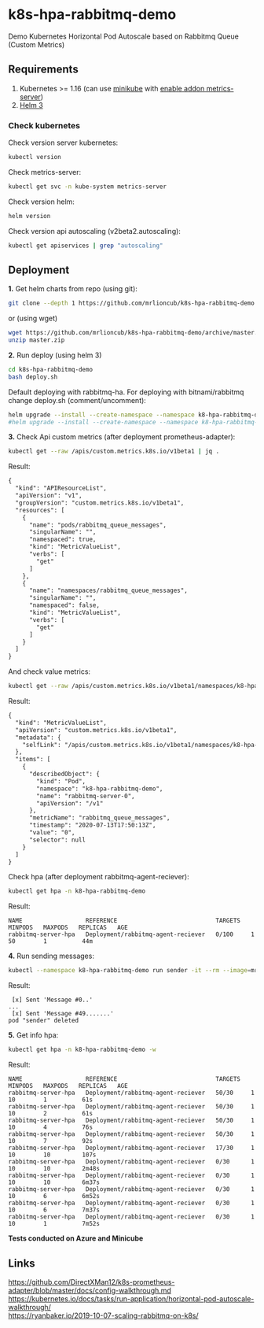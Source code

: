 # k8s-hpa-rabbitmq-demo

Demo Kubernetes Horizontal Pod Autoscale based on Rabbitmq Queue (Custom Metrics)

## Requirements

  1. Kubernetes >= 1.16 (can use [minikube](https://kubernetes.io/docs/tasks/tools/install-minikube/) with [enable addon metrics-server](https://kubernetes.io/docs/tutorials/hello-minikube/#enable-addons))
  2. [Helm 3](https://helm.sh/docs/intro/install/)

### Check kubernetes

Check version server kubernetes:
```bash
kubectl version
```
Check metrics-server:
```bash
kubectl get svc -n kube-system metrics-server
```
Check version helm:
```bash
helm version
```
Check version api autoscaling (v2beta2.autoscaling):
```bash
kubectl get apiservices | grep "autoscaling"
```

## Deployment

__1.__ Get helm charts from repo (using git):
```bash
git clone --depth 1 https://github.com/mrlioncub/k8s-hpa-rabbitmq-demo.git
```
or (using wget)
```bash
wget https://github.com/mrlioncub/k8s-hpa-rabbitmq-demo/archive/master.zip
unzip master.zip
```
__2.__ Run deploy (using helm 3)
```bash
cd k8s-hpa-rabbitmq-demo
bash deploy.sh
```
Default deploying with rabbitmq-ha. For deploying with bitnami/rabbitmq change deploy.sh (comment/uncomment):
```bash
helm upgrade --install --create-namespace --namespace k8-hpa-rabbitmq-demo rabbitmq-server bitnami/rabbitmq -f charts/rabbitmq/values.yaml
#helm upgrade --install --create-namespace --namespace k8-hpa-rabbitmq-demo rabbitmq-server stable/rabbitmq-ha -f charts/rabbitmq-ha/values.yaml
```
__3.__ Check
Api custom metrics (after deployment prometheus-adapter):
```bash
kubectl get --raw /apis/custom.metrics.k8s.io/v1beta1 | jq .
```
Result:
```xml
{
  "kind": "APIResourceList",
  "apiVersion": "v1",
  "groupVersion": "custom.metrics.k8s.io/v1beta1",
  "resources": [
    {
      "name": "pods/rabbitmq_queue_messages",
      "singularName": "",
      "namespaced": true,
      "kind": "MetricValueList",
      "verbs": [
        "get"
      ]
    },
    {
      "name": "namespaces/rabbitmq_queue_messages",
      "singularName": "",
      "namespaced": false,
      "kind": "MetricValueList",
      "verbs": [
        "get"
      ]
    }
  ]
}
```
And check value metrics:
```bash
kubectl get --raw /apis/custom.metrics.k8s.io/v1beta1/namespaces/k8-hpa-rabbitmq-demo/pods/rabbitmq-server-0/rabbitmq_queue_messages | jq .
```
Result:
```xml
{
  "kind": "MetricValueList",
  "apiVersion": "custom.metrics.k8s.io/v1beta1",
  "metadata": {
    "selfLink": "/apis/custom.metrics.k8s.io/v1beta1/namespaces/k8-hpa-rabbitmq-demo/pods/rabbitmq-server-0/rabbitmq_queue_messages"
  },
  "items": [
    {
      "describedObject": {
        "kind": "Pod",
        "namespace": "k8-hpa-rabbitmq-demo",
        "name": "rabbitmq-server-0",
        "apiVersion": "/v1"
      },
      "metricName": "rabbitmq_queue_messages",
      "timestamp": "2020-07-13T17:50:13Z",
      "value": "0",
      "selector": null
    }
  ]
}
```
Check hpa (after deployment rabbitmq-agent-reciever):
```bash
kubectl get hpa -n k8-hpa-rabbitmq-demo
```
Result:
```
NAME                  REFERENCE                            TARGETS   MINPODS   MAXPODS   REPLICAS   AGE
rabbitmq-server-hpa   Deployment/rabbitmq-agent-reciever   0/100     1         50        1          44m
```
__4.__ Run sending messages:
```bash
kubectl --namespace k8-hpa-rabbitmq-demo run sender -it --rm --image=mrlioncub/rabbitmq-agent --restart=Never sender 50
```
Result:
```
 [x] Sent 'Message #0..'
...
 [x] Sent 'Message #49.......'
pod "sender" deleted
```
__5.__ Get info hpa:
```bash
kubectl get hpa -n k8-hpa-rabbitmq-demo -w
```
Result:
```
NAME                  REFERENCE                            TARGETS   MINPODS   MAXPODS   REPLICAS   AGE
rabbitmq-server-hpa   Deployment/rabbitmq-agent-reciever   50/30     1         10        1          61s
rabbitmq-server-hpa   Deployment/rabbitmq-agent-reciever   50/30     1         10        2          61s
rabbitmq-server-hpa   Deployment/rabbitmq-agent-reciever   50/30     1         10        4          76s
rabbitmq-server-hpa   Deployment/rabbitmq-agent-reciever   50/30     1         10        7          92s
rabbitmq-server-hpa   Deployment/rabbitmq-agent-reciever   17/30     1         10        10         107s
rabbitmq-server-hpa   Deployment/rabbitmq-agent-reciever   0/30      1         10        10         2m48s
rabbitmq-server-hpa   Deployment/rabbitmq-agent-reciever   0/30      1         10        10         6m37s
rabbitmq-server-hpa   Deployment/rabbitmq-agent-reciever   0/30      1         10        6          6m52s
rabbitmq-server-hpa   Deployment/rabbitmq-agent-reciever   0/30      1         10        6          7m37s
rabbitmq-server-hpa   Deployment/rabbitmq-agent-reciever   0/30      1         10        1          7m52s
```
  
  
__Tests conducted on Azure and Minicube__

## Links

https://github.com/DirectXMan12/k8s-prometheus-adapter/blob/master/docs/config-walkthrough.md  
https://kubernetes.io/docs/tasks/run-application/horizontal-pod-autoscale-walkthrough/  
https://ryanbaker.io/2019-10-07-scaling-rabbitmq-on-k8s/  
